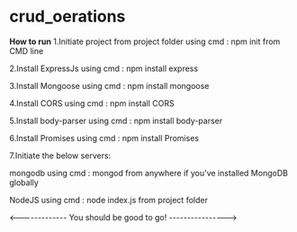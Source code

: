 # crud_oerations
**How to run**
1.Initiate project from project folder using cmd : npm init from CMD line

2.Install ExpressJs using cmd : npm install express

3.Install Mongoose using cmd : npm install mongoose

4.Install CORS using cmd : npm install CORS

5.Install body-parser using cmd : npm install body-parser

6.Install Promises using cmd : npm install Promises

7.Initiate the below servers:

mongodb using cmd : mongod from anywhere if you've installed MongoDB globally

NodeJS using cmd : node index.js from project folder

<------------- You should be good to go! ---------------->
